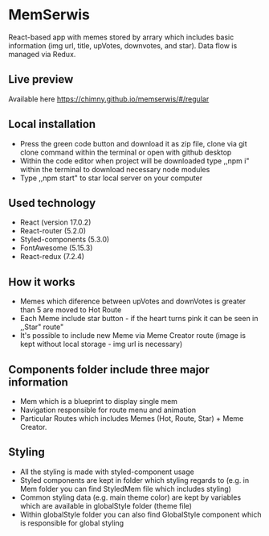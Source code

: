 # MemSerwis

React-based app with memes stored by arrary which includes basic information (img url, title, upVotes, downvotes, and star).
Data flow is managed via Redux.

## Live preview

Available here https://chimny.github.io/memserwis/#/regular

## Local installation

-   Press the green code button and download it as zip file, clone via git clone command within the terminal or open with github desktop
-   Within the code editor when project will be downloaded type ,,npm i" within the terminal to download necessary node modules
-   Type ,,npm start" to star local server on your computer

## Used technology

-   React (version 17.0.2)
-   React-router (5.2.0)
-   Styled-components (5.3.0)
-   FontAwesome (5.15.3)
-   React-redux (7.2.4)

## How it works

-   Memes which diference between upVotes and downVotes is greater than 5 are moved to Hot Route
-   Each Meme include star button - if the heart turns pink it can be seen in ,,Star" route"
-   It's possible to include new Meme via Meme Creator route (image is kept without local storage - img url is necessary)

## Components folder include three major information

-   Mem which is a blueprint to display single mem
-   Navigation responsible for route menu and animation
-   Particular Routes which includes Memes (Hot, Route, Star) + Meme Creator.

## Styling

-   All the styling is made with styled-component usage
-   Styled components are kept in folder which styling regards to (e.g. in Mem folder you can find StyledMem file which includes styling)
-   Common styling data (e.g. main theme color) are kept by variables which are available in globalStyle folder (theme file)
-   Within globalStyle folder you can also find GlobalStyle component which is responsible for global styling
